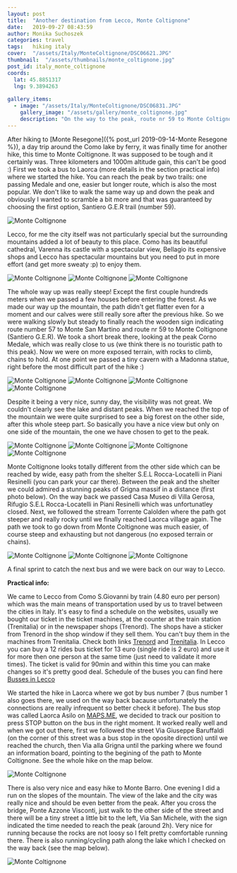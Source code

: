 ```yaml
---
layout: post
title:  "Another destination from Lecco, Monte Coltignone"
date:   2019-09-27 08:43:59
author: Monika Suchoszek
categories: travel
tags:	hiking italy 
cover:  "/assets/Italy/MonteColtignone/DSC06621.JPG"
thumbnail:  "/assets/thumbnails/monte_coltignone.jpg"
post_id: italy_monte_coltignone
coords:
  lat: 45.8851317
  lng: 9.3894263
  
gallery_items:
  - image: "/assets/Italy/MonteColtignone/DSC06831.JPG"
    gallery_image: "/assets/gallery/monte_coltignone.jpg"
    description: "On the way to the peak, route nr 59 to Monte Coltignone, Italy"
---
```


After hiking to [Monte Resegone]({% post_url 2019-09-14-Monte Resegone %}), a day trip around the Como lake by 
ferry, it was finally time for another hike, this time to Monte Coltignone. It was supposed to be 
tough and it certainly was. Three kilometers and 1000m altitude gain, this can't be good :) 
First we took a bus to Laorca (more details in the section practical info) where we started the hike. 
You can reach the peak by two trails: one passing Medale and one, easier but longer route, which is 
also the most popular. We don't like to walk the same way up and down the peak and obviously I wanted to 
scramble a bit more and that was guaranteed by choosing the first option, Santiero G.E.R trail (number 59). 


<img src="/assets/Italy/MonteColtignone/DSC06621.JPG" alt="Monte Coltignone" />
<p class="caption">Lecco, for me the city itself was not particularly special but the surrounding mountains added a lot 
of beauty to this place. Como has its beautiful cathedral, Varenna its castle with a spectacular view, 
Bellagio its expensive shops and Lecco has spectacular mountains but you need to put in more effort (and 
get more sweaty :p) to enjoy them.</p>
<img src="/assets/Italy/MonteColtignone/DSC06623.JPG" alt="Monte Coltignone" />

<img src="/assets/Italy/MonteColtignone/IMG_105527361.JPG" alt="Monte Coltignone" />

<img src="/assets/Italy/MonteColtignone/DSC06831.JPG" alt="Monte Coltignone" />

The whole way up was really steep! Except the first couple hundreds meters when we passed a few houses before entering the forest. 
As we made our way up the mountain, the path didn't get flatter even for a moment and our calves were still really sore after the previous 
hike. So we were walking slowly but steady to finally reach the wooden sign indicating route number 57 to Monte San Martino and route nr 59 
to Monte Coltignone (Santiero G.E.R). We took a short break there, looking at the peak Corno Medale, which was really close to us (we think 
there is no touristic path to this peak). Now we were on more exposed terrain, with rocks to climb, chains to hold. At one point we passed 
a tiny cavern with a Madonna statue, right before the most difficult part of the hike :)

<img src="/assets/Italy/MonteColtignone/DSC06833.JPG" alt="Monte Coltignone" />

<img src="/assets/Italy/MonteColtignone/DSC06836.JPG" alt="Monte Coltignone" />

<img src="/assets/Italy/MonteColtignone/DSC06838.JPG" alt="Monte Coltignone" />

<img src="/assets/Italy/MonteColtignone/DSC06841.JPG" alt="Monte Coltignone" />

Despite it being a very nice, sunny day, the visibility was not great. We couldn't clearly see the lake and distant peaks.
 When we reached the top of the mountain we were quite surprised to see a big forest on the other side, after this whole steep 
 part. So basically you have a nice view but only on one side of the mountain, the one we have chosen to get to the peak.

<img src="/assets/Italy/MonteColtignone/DSC06845.JPG" alt="Monte Coltignone" />

<img src="/assets/Italy/MonteColtignone/DSC06850.JPG" alt="Monte Coltignone" />

<img src="/assets/Italy/MonteColtignone/DSC06847.JPG" alt="Monte Coltignone" />

<img src="/assets/Italy/MonteColtignone/DSC06851.JPG" alt="Monte Coltignone" />

Monte Coltignone looks totally different from the other side which can be reached by wide, easy path from the shelter S.E.L Rocca-Locatelli in 
Piani Resinelli (you can park your car there). Between the peak and the shelter we could admired a stunning peaks of Grigna massif in a
 distance (first photo below). On the way back we passed Casa Museo di Villa Gerosa, Rifugio S.E.L Rocca-Locatelli in Piani Resinelli which was
  unfortunatley closed. Next, we followed the stream Torrente Calolden where the path got steeper and really rocky until we finally reached
   Laorca village again. The path we took to go down from Monte Coltignone was much easier, of course steep and exhausting but not dangerous 
   (no exposed terrain or chains). 

<img src="/assets/Italy/MonteColtignone/DSC06854.JPG" alt="Monte Coltignone" />

<img src="/assets/Italy/MonteColtignone/DSC06855.JPG" alt="Monte Coltignone" />

<img src="/assets/Italy/MonteColtignone/DSC06862.JPG" alt="Monte Coltignone" />

A final sprint to catch the next bus and we were back on our way to Lecco.


__Practical info:__

We came to Lecco from Como S.Giovanni by train (4.80 euro per person) which was the main means of transportation used by us to travel between the cities in Italy. It's easy to find a schedule on the websites, usually we bought our ticket in the ticket machines, at the counter at the train station (Trenitalia) or in the newspaper shops (Trenord). The shops have a sticker from Trenord in the shop window if they sell them. You can't buy them in the machines from Trenitalia. Check both links [Trenord](http://m.trenord.it/site-lite/index.html) and [Trenitalia](https://www.trenitalia.com/en.html). In Lecco you can buy a 12 rides bus ticket for 13 euro (single ride is 2 euro) and use it for more then one person at the same time (just need to validate it more times). The ticket is valid for 90min and within this time you can make changes so it's pretty good deal. Schedule of the buses you can find here [Busses in Lecco](http://www.lineelecco.it/tpl/orari-invernali/)

We started the hike in Laorca where we got by bus number 7 (bus number 1 also goes there, we used on the way back bacause unfortunately the connections are really infrequent so better check it before). The bus stop was called Laorca Asilo on [MAPS.ME](https://maps.me/), we decided to track our position to press STOP button on the bus in the right moment. It worked really well and when we got out there, first we followed the street Via Giuseppe Baruffaldi (on the corner of this street was a bus stop in the oposite direction) until we reached the church, then Via alla Grigna until the parking where we found an information board, pointing to the begining of the path to Monte Coltignone. See the whole hike on the map below.

<img src="/assets/Italy/MonteColtignone/Screenshot 21-46-31.JPG" alt="Monte Coltignone" />

There is also very nice and easy hike to Monte Barro. One evening I did a run on the slopes of the mountain. The view of the lake and the city was really nice and should be even better from the peak. After you cross the bridge, Ponte Azzone Visconti, just walk to the other side of the street and there will be a tiny street a little bit to the left, Via San Michele, with the sign indicated the time needed to reach the peak (around 2h). Very nice for running because the rocks are not loosy so I felt pretty comfortable running there. There is also running/cycling path along the lake which I checked on the way back (see the map below).

<img src="/assets/Italy/MonteColtignone/Screenshot 19-13-51.1.JPG" alt="Monte Coltignone" />



